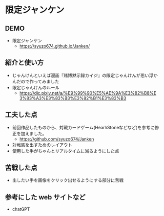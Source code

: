 # 限定ジャンケン

## DEMO

  - 限定ジャンケン
    - https://syuzo674.github.io/Janken/

## 紹介と使い方

  - じゃんけんといえば漫画『賭博黙示録カイジ』の限定じゃんけんが思い浮かんだので作ってみました
  - 限定じゃんけんのルール
    - https://dic.pixiv.net/a/%E9%99%90%E5%AE%9A%E3%82%B8%E3%83%A3%E3%83%B3%E3%82%B1%E3%83%B3

## 工夫した点

  - 前回作品したものから、対戦カードゲーム(HearhStoneなどなど)を参考に修正を加えました。
    - https://github.com/syuzo674/Janken
  - 対戦感を出すためのレイアウト
  - 使用した手がちゃんとリアルタイムに減るようにした点

## 苦戦した点

  - 出したい手を画像をクリック出せるようにする部分に苦戦

## 参考にした web サイトなど

  - chatGPT